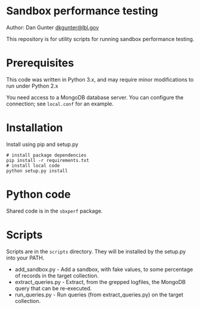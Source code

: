 # Sandbox performance testing

Author: Dan Gunter <dkgunter@lbl.gov>

This repository is for utility scripts for running sandbox performance
testing.

# Prerequisites

This code was written in Python 3.x, and may require minor modifications
to run under Python 2.x

You need access to a MongoDB database server. You can configure the connection;
see `local.conf` for an example.

# Installation

Install using pip and setup.py

    # install package dependencies
    pip install -r requirements.txt
    # install local code
    python setup.py install
    
# Python code

Shared code is in the `sbxperf` package.

# Scripts

Scripts are in the `scripts` directory. They will be installed by the setup.py into
your PATH.

* add_sandbox.py - Add a sandbox, with fake values, to some percentage of
 records in the target collection.
* extract_queries.py - Extract, from the grepped logfiles, the MongoDB query that
can be re-executed.
* run_queries.py - Run queries (from extract_queries.py) on the target collection.


